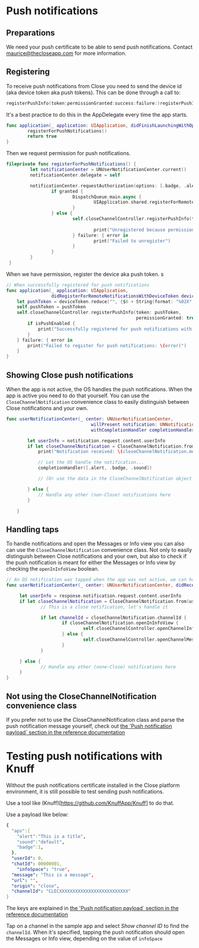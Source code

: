 # Push notifications

## Preparations

We need your push certificate to be able to send push notifications. Contact maurice@thecloseapp.com for more information.

## Registering

To receive push notifications from Close you need to send the device id (aka device token aka push tokens). This can be done through a call to:

```swift
registerPushInfo(token:permissionGranted:success:failure:)registerPushInfo(token:permissionGranted:success:failure:)
```

It's a best practice to do this in the AppDelegate every time the app starts.

```swift
func application(_ application: UIApplication, didFinishLaunchingWithOptions launchOptions: [UIApplication.LaunchOptionsKey: Any]?) -> Bool {
		registerForPushNotifications()
		return true
}
```

Then we request permission for push notifications.

```swift
fileprivate func registerForPushNotifications() {
		 let notificationCenter = UNUserNotificationCenter.current()
		 notificationCenter.delegate = self

		 notificationCenter.requestAuthorization(options: [.badge, .alert, .sound]) { granted, error in
				 if granted {
						 DispatchQueue.main.async {
								 UIApplication.shared.registerForRemoteNotifications() // this will call didRegisterForRemoteNotificationsWithDeviceToken when successful			
						 }
				 } else {
						 self.closeChannelController.registerPushInfo(token: nil,
																													permissionGranted: false) { isPushEnabled in
								 print("Unregistered because permission not granted")
						 } failure: { error in
								 print("Failed to unregister")
						 }
				 }
		 }
 }
```

When we have permission, register the device aka push token.
s
```swift
// When successfully registered for push notifications
func application(_ application: UIApplication,
                 didRegisterForRemoteNotificationsWithDeviceToken deviceToken: Data) {
    let pushToken = deviceToken.reduce("", {$0 + String(format: "%02X", $1)})
    self.pushToken = pushToken
    self.closeChannelController.registerPushInfo(token: pushToken,
                                                 permissionGranted: true) { isPushEnabled in
        if isPushEnabled {
            print("Successfully registered for push notifications with token  \(pushToken)")
        }
    } failure: { error in
        print("Failed to register for push notifications: \(error)")
    }
}
```

## Showing Close push notifications

When the app is not active, the OS handles the push notifications. When the app is active you need to do that yourself. You can use the ```CloseChannelNotification``` convenience class to easily distinguish between Close notifications and your own.

```swift
func userNotificationCenter(_ center: UNUserNotificationCenter,
                                willPresent notification: UNNotification,
                                withCompletionHandler completionHandler: @escaping (UNNotificationPresentationOptions) -> Void) {

        let userInfo = notification.request.content.userInfo
        if let closeChannelNotification = CloseChannelNotification.from(userInfo: userInfo) {
            print("Notification received: \(closeChannelNotification.message ?? "")")

            // Let the OS handle the notification...
            completionHandler([.alert, .badge, .sound])

            // (Or use the data in the CloseChannelNotification object to do display your own)

        } else {
            // Handle any other (non-Close) notifications here
        }

    }
```

## Handling taps

To handle notifications and open the Messages or Info view you can also can use the ```CloseChannelNotification``` convenience class. Not only to easily distinguish between Close notifications and your own, but also to check if the push notification is meant for either the Messages or Info view by checking the `openInInfoView` boolean.

```swift
// An OS notification was tapped when the app was not active, we can handle it here
func userNotificationCenter(_ center: UNUserNotificationCenter, didReceive response: UNNotificationResponse, withCompletionHandler completionHandler: @escaping () -> Void) {

	 let userInfo = response.notification.request.content.userInfo
	 if let closeChannelNotification = CloseChannelNotification.from(userInfo: userInfo) {
			 // This is a close notification, let's handle it

			 if let channelId = closeChannelNotification.channelId {
					 if closeChannelNotification.openInInfoView {
							 self.closeChannelController.openChannelInfoView(channelId: channelId, window: nil)
					 } else {
							 self.closeChannelController.openChannelMessagesView(channelId: channelId, window: nil)
					 }
			 }

	 } else {
			 // Handle any other (none-Close) notifications here
	 }
}
```

## Not using the CloseChannelNotification convenience class

If you prefer not to use the CloseChannelNotification class and parse the push notification message yourself, check out [the 'Push notification payload` section in the reference documentation](./SDK%20Reference%20Documentation/classes/CloseChannelController.md)

# Testing push notifications with Knuff

Without the push notifications certificate installed in the Close platform environment, it is still possible to test sending push notifications.

Use a tool like (Knuff)[https://github.com/KnuffApp/Knuff] to do that.

Use a payload like below:

```yml
{
  "aps":{
    "alert":"This is a title",
    "sound":"default",
    "badge":1,
  },
  "userId": 0,
  "chatId": 00000001,
    "infoSpace": "true",
  "message": "This is a message",
  "url": "",
  "origin": "close",
  "channelId": "CLECXXXXXXXXXXXXXXXXXXXXXXXXXX"
}
```

The keys are explained in [the 'Push notification payload` section in the reference documentation](./SDK%20Reference%20Documentation/classes/CloseChannelController.md)

Tap on a channel in the sample app and select *Show channel ID* to find the `channelId`. When it's specified, tapping the push notification should open the Messages or Info view, depending on the value of `infoSpace`
